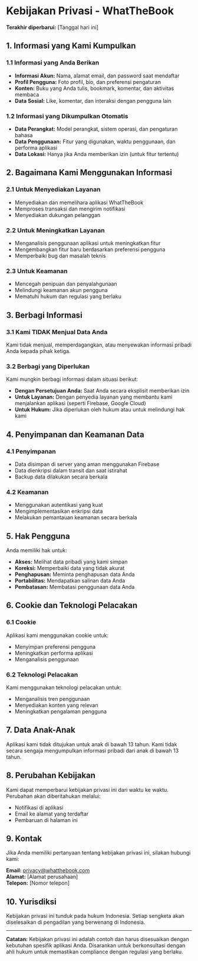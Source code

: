 # Kebijakan Privasi - WhatTheBook

**Terakhir diperbarui:** [Tanggal hari ini]

## 1. Informasi yang Kami Kumpulkan

### 1.1 Informasi yang Anda Berikan
- **Informasi Akun:** Nama, alamat email, dan password saat mendaftar
- **Profil Pengguna:** Foto profil, bio, dan preferensi pengaturan
- **Konten:** Buku yang Anda tulis, bookmark, komentar, dan aktivitas membaca
- **Data Sosial:** Like, komentar, dan interaksi dengan pengguna lain

### 1.2 Informasi yang Dikumpulkan Otomatis
- **Data Perangkat:** Model perangkat, sistem operasi, dan pengaturan bahasa
- **Data Penggunaan:** Fitur yang digunakan, waktu penggunaan, dan performa aplikasi
- **Data Lokasi:** Hanya jika Anda memberikan izin (untuk fitur tertentu)

## 2. Bagaimana Kami Menggunakan Informasi

### 2.1 Untuk Menyediakan Layanan
- Menyediakan dan memelihara aplikasi WhatTheBook
- Memproses transaksi dan mengirim notifikasi
- Menyediakan dukungan pelanggan

### 2.2 Untuk Meningkatkan Layanan
- Menganalisis penggunaan aplikasi untuk meningkatkan fitur
- Mengembangkan fitur baru berdasarkan preferensi pengguna
- Memperbaiki bug dan masalah teknis

### 2.3 Untuk Keamanan
- Mencegah penipuan dan penyalahgunaan
- Melindungi keamanan akun pengguna
- Mematuhi hukum dan regulasi yang berlaku

## 3. Berbagi Informasi

### 3.1 Kami TIDAK Menjual Data Anda
Kami tidak menjual, memperdagangkan, atau menyewakan informasi pribadi Anda kepada pihak ketiga.

### 3.2 Berbagi yang Diperlukan
Kami mungkin berbagi informasi dalam situasi berikut:
- **Dengan Persetujuan Anda:** Saat Anda secara eksplisit memberikan izin
- **Untuk Layanan:** Dengan penyedia layanan yang membantu kami menjalankan aplikasi (seperti Firebase, Google Cloud)
- **Untuk Hukum:** Jika diperlukan oleh hukum atau untuk melindungi hak kami

## 4. Penyimpanan dan Keamanan Data

### 4.1 Penyimpanan
- Data disimpan di server yang aman menggunakan Firebase
- Data dienkripsi dalam transit dan saat istirahat
- Backup data dilakukan secara berkala

### 4.2 Keamanan
- Menggunakan autentikasi yang kuat
- Mengimplementasikan enkripsi data
- Melakukan pemantauan keamanan secara berkala

## 5. Hak Pengguna

Anda memiliki hak untuk:
- **Akses:** Melihat data pribadi yang kami simpan
- **Koreksi:** Memperbaiki data yang tidak akurat
- **Penghapusan:** Meminta penghapusan data Anda
- **Portabilitas:** Mendapatkan salinan data Anda
- **Pembatasan:** Membatasi penggunaan data Anda

## 6. Cookie dan Teknologi Pelacakan

### 6.1 Cookie
Aplikasi kami menggunakan cookie untuk:
- Menyimpan preferensi pengguna
- Meningkatkan performa aplikasi
- Menganalisis penggunaan

### 6.2 Teknologi Pelacakan
Kami menggunakan teknologi pelacakan untuk:
- Menganalisis tren penggunaan
- Menyediakan konten yang relevan
- Meningkatkan pengalaman pengguna

## 7. Data Anak-Anak

Aplikasi kami tidak ditujukan untuk anak di bawah 13 tahun. Kami tidak secara sengaja mengumpulkan informasi pribadi dari anak di bawah 13 tahun.

## 8. Perubahan Kebijakan

Kami dapat memperbarui kebijakan privasi ini dari waktu ke waktu. Perubahan akan diberitahukan melalui:
- Notifikasi di aplikasi
- Email ke alamat yang terdaftar
- Pembaruan di halaman ini

## 9. Kontak

Jika Anda memiliki pertanyaan tentang kebijakan privasi ini, silakan hubungi kami:

**Email:** privacy@whatthebook.com  
**Alamat:** [Alamat perusahaan]  
**Telepon:** [Nomor telepon]

## 10. Yurisdiksi

Kebijakan privasi ini tunduk pada hukum Indonesia. Setiap sengketa akan diselesaikan di pengadilan yang berwenang di Indonesia.

---

**Catatan:** Kebijakan privasi ini adalah contoh dan harus disesuaikan dengan kebutuhan spesifik aplikasi Anda. Disarankan untuk berkonsultasi dengan ahli hukum untuk memastikan compliance dengan regulasi yang berlaku. 